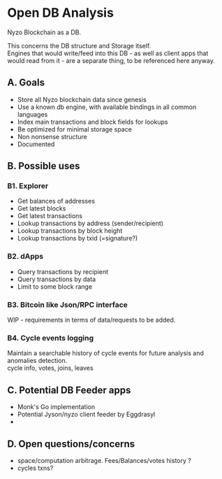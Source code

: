 # Open DB Analysis

Nyzo Blockchain as a DB. 

This concerns the DB structure and Storage itself.  
Engines that would write/feed into this DB - as well as client apps that would read from it - are a separate thing, to be referenced here anyway.

## A. Goals

- Store all Nyzo blockchain data since genesis
- Use a known db engine, with available bindings in all common languages
- Index main transactions and block fields for lookups
- Be optimized for minimal storage space
- Non nonsense structure
- Documented

## B. Possible uses

### B1. Explorer  

- Get balances of addresses
- Get latest blocks
- Get latest transactions
- Lookup transactions by address (sender/recipient)
- Lookup transactions by block height
- Lookup transactions by txid (=signature?)

### B2. dApps

- Query transactions by recipient
- Query transactions by data
- Limit to some block range

### B3. Bitcoin like Json/RPC interface

WIP - requirements in terms of data/requests to be added.

### B4. Cycle events logging

Maintain a searchable history of cycle events for future analysis and anomalies detection.  
cycle info, votes, joins, leaves

## C. Potential DB Feeder apps

- Monk's Go implementation
- Potential Jyson/nyzo client feeder by Eggdrasyl
- 

## D. Open questions/concerns

- space/computation arbitrage. Fees/Balances/votes history ?
- cycles txns?
